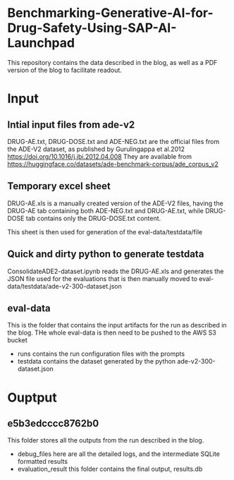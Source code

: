 # Benchmarking-Generative-AI-for-Drug-Safety-Using-SAP-AI-Launchpad
This repository contains the data described in the blog, as well as a PDF version of the blog to facilitate readout.

# Input
## Intial input files from ade-v2
DRUG-AE.txt, DRUG-DOSE.txt and ADE-NEG.txt are the official files from the ADE-V2 dataset, as published by Gurulingappa et al.2012 https://doi.org/10.1016/j.jbi.2012.04.008
They are available from https://huggingface.co/datasets/ade-benchmark-corpus/ade_corpus_v2

## Temporary excel sheet
DRUG-AE.xls is a manually created version of the ADE-V2 files, having the DRUG-AE tab containing both ADE-NEG.txt and DRUG-AE.txt, while DRUG-DOSE tab contains only the DRUG-DOSE.txt content.

This sheet is then used for generation of the eval-data/testdata/file

## Quick and dirty python to generate testdata
ConsolidateADE2-dataset.ipynb reads the DRUG-AE.xls and generates the JSON file used for the evaluations that is then manually moved to eval-data/testdata/ade-v2-300-dataset.json

## eval-data 
This is the folder that contains the input artifacts for the run as described in the blog.
THe whole eval-data is then need to be pushed to the AWS S3 bucket 
- runs
contains the run configuration files with the prompts
- testdata
contains the dataset generated by the python ade-v2-300-dataset.json

# Ouptput
## e5b3edcccc8762b0
This  folder stores all the outputs from the run described in the blog. 
- debug_files
  here are all the detailed logs, and the intermediate SQLite formatted results
- evaluation_result
  this folder contains the final output, results.db

